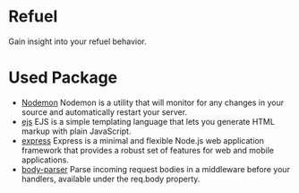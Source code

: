 # Refuel
Gain insight into your refuel behavior.

# Used Package
- [Nodemon](https://www.npmjs.com/package/nodemon "nodemon on npm") Nodemon is a utility that will monitor for any changes in your source and automatically restart your server.
- [ejs](https://www.npmjs.com/package/ejs "ejs on npm") EJS is a simple templating language that lets you generate HTML markup with plain JavaScript.
- [express](https://www.npmjs.com/package/express "express on npm") Express is a minimal and flexible Node.js web application framework that provides a robust set of features for web and mobile applications.
- [body-parser](https://www.npmjs.com/package/body-parser "body-parser on npm") Parse incoming request bodies in a middleware before your handlers, available under the req.body property.
